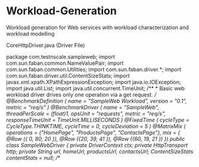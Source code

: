 # Workload-Generation
Workload generation for Web services with workload characterization and workload modelling

CoreHttpDriver.java (Driver File)

package com.testnscale.sampleweb;
import com.sun.faban.common.NameValuePair;
import com.sun.faban.common.Utilities;
import com.sun.faban.driver.*;
import com.sun.faban.driver.util.ContentSizeStats;
import javax.xml.xpath.XPathExpressionException;
import java.io.IOException;
import java.util.List;
import java.util.concurrent.TimeUnit;
/** * Basic web workload driver drives only one operation via a get request. */
@BenchmarkDefinition (
name = "SampleWeb Workload", version = "0.1", metric = "req/s" )
@BenchmarkDriver (
name = "SampleWeb", threadPerScale = (float)1, opsUnit = "requests", metric
= "req/s", responseTimeUnit = TimeUnit.MILLISECONDS
)
@FixedTime (
cycleType = CycleType.THINKTIME, cycleTime = 0, cycleDeviation = 5
)
@MatrixMix (
operations = {"HomePage", "ProductsPage", "ContactsPage"}, mix = { @Row ({
0, 80, 20 }), @Row ({20, 39, 41 }), @Row ({60, 19, 21 })
})
public class SampleWebDriver {
private DriverContext ctx;
private HttpTransport http;
private String url, homeUrl, productsUrl, contactsUrl;
ContentSizeStats contentStats = null;
/**
